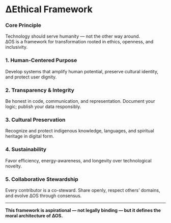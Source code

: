 # ∆Ethical Framework

### Core Principle
Technology should serve humanity — not the other way around.  
∆OS is a framework for transformation rooted in ethics, openness, and inclusivity.

### 1. Human-Centered Purpose
Develop systems that amplify human potential, preserve cultural identity, and protect user dignity.

### 2. Transparency & Integrity
Be honest in code, communication, and representation. Document your logic; publish your data responsibly.

### 3. Cultural Preservation
Recognize and protect indigenous knowledge, languages, and spiritual heritage in digital form.

### 4. Sustainability
Favor efficiency, energy-awareness, and longevity over technological novelty.

### 5. Collaborative Stewardship
Every contributor is a co-steward. Share openly, respect others’ domains, and evolve ∆OS through consensus.

---

**This framework is aspirational — not legally binding — but it defines the moral architecture of ∆OS.**
